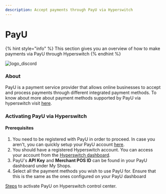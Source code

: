 ```yaml
---
description: Accept payments through PayU via Hyperswitch
---
```


# PayU

{% hint style="info" %}
This section gives you an overview of how to make payments via PayU through Hyperswitch
{% endhint %}

![logo\_discord](https://hyperswitch.io/icons/homePageIcons/logos/payuLogo.svg)

### About

PayU is a payment service provider that allows online businesses to accept and process payments through different integrated payment methods. To know about more about payment methods supported by PayU via hyperswitch visit [here](https://hyperswitch.io/pm-list).

### Activating PayU via Hyperswitch

#### Prerequisites

1. You need to be registered with PayU in order to proceed. In case you aren't, you can quickly setup your PayU account [here](https://corporate.payu.com/).
2. You should have a registered Hyperswitch account. You can access your account from the [Hyperswitch dashboard](https://app.hyperswitch.io/).
3. PayU's **API Key** and **Merchant POS ID** can be found in your PayU dashboard under My Shops.
4. Select all the payment methods you wish to use PayU for. Ensure that this is the same as the ones configured on your PayU dashboard

&#x20;[Steps](https://docs.hyperswitch.io/hyperswitch-cloud/connectors/activate-connector-on-hyperswitch) to activate PayU on Hyperswitch control center.
